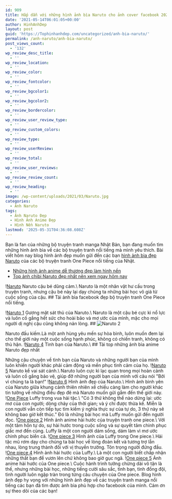 ```yaml
---
id: 909
title: Hấp dẫn với những hình ảnh bìa Naruto cho ảnh cover facebook 2021
date: '2021-05-14T06:01:05+00:00'
author: HinhAnhDep
layout: post
guid: 'https://Tophinhanhdep.com/uncategorized/anh-bia-naruto/'
permalink: /anh-naruto/anh-bia-naruto/
post_views_count:
  - '132'
wp_review_desc_title:
  - ''
wp_review_location:
  - ''
wp_review_color:
  - ''
wp_review_fontcolor:
  - ''
wp_review_bgcolor1:
  - ''
wp_review_bgcolor2:
  - ''
wp_review_bordercolor:
  - ''
wp_review_user_review_type:
  - ''
wp_review_custom_colors:
  - ''
wp_review_type:
  - ''
wp_review_userReview:
  - ''
wp_review_total:
  - ''
wp_review_user_reviews:
  - ''
wp_review_review_count:
  - ''
wp_review_heading:
  - ''
image: /wp-content/uploads/2021/03/Naruto.jpg
categories:
  - Ảnh Naruto
tags:
  - Ảnh Naruto Đẹp
  - Hình Ảnh Anime Đẹp
  - Hình Nền Naruto
lastmod: '2025-05-31T04:36:08.608Z'
---
```

Bạn là fan của những bộ truyện tranh manga Nhật Bản, bạn đang muốn tìm những hình ảnh bìa về các bộ truyện tranh nổi tiếng mà mình yêu thích. Bài viết hôm nay blog hình ảnh đẹp muốn gửi đến các bạn [hình ảnh bìa đẹp Naruto](https://tophinhanhdep.com/anh-naruto/hinh-naruto-one-pieccelam-anh-bia-facebook/) của các bộ truyện tranh One Piece nổi tiếng của Nhật.

- [Những hình ảnh anime dễ thương đẹp làm hình nền](https://tophinhanhdep.com/anh-anime/hinh-anime-dep-lam-nen-desktop/)
- [Top ảnh chibi Naruto đẹp nhất nên xem ngay hôm nay](https://tophinhanhdep.com/anh-naruto/anh-naruto-dep-nhat/)

\![Naruto](https://tophinhanhdep.com/wp-content/uploads/2021/03/Naruto.jpg) Naruto cậu bé dũng cảm.\ Naruto là một nhân vật hư cấu trong truyện tranh, nhưng cậu bé này lại dạy chúng ta những bài học vô giá từ cuộc sống của cậu. ## Tải ảnh bìa facebook đẹp bộ truyện tranh One Piece nổi tiếng.

\![Naruto 1](https://tophinhanhdep.com/wp-content/uploads/2021/03/Naruto-1.jpg) Gương mặt sát thủ của Naruto.\ Naruto là một cậu bé cực kì nổ lực và luôn cố gắng hết sức cho hoài bão và mơ ước của mình, mặc cho mọi người dị nghị cậu cũng không nản lòng. ## ![Naruto 2](https://tophinhanhdep.com/wp-content/uploads/2021/03/Naruto-2.jpg)

Naruto đấu kiếm.Là một anh hùng yêu mến sự hòa bình, luôn muốn đem lại cho thế giới này một cuộc sống hạnh phúc, không có chiến tranh, không có thù hận. \![Naruto 4](https://tophinhanhdep.com/wp-content/uploads/2021/03/Naruto-4.jpg) Tình bạn của Naruto.\ ## Tải top những ảnh bìa anime Naruto đẹp nhất

Những câu chuyện về tình bạn của Naruto và những người bạn của mình luôn khiến người khác phải cảm động và mến phục tình cảm của họ. \![Naruto 5](https://tophinhanhdep.com/wp-content/uploads/2021/03/Naruto-5.jpg) Naruto kề vai sát cánh.\ Naruto luôn cực kì lạc quan trong mọi hoàn cảnh và luôn cố gắng bảo vệ, giúp đỡ những người bạn của mình với câu nói "Bởi vì chúng ta là bạn!" \![Naruto 6](https://tophinhanhdep.com/wp-content/uploads/2021/03/Naruto-6.jpg) Hình ảnh đẹp của Naruto.\ Hình ảnh bình yên của Naruto giữa khung cảnh thiên nhiên xế chiều càng làm cho người khác tin tưởng về những điều đẹp đẽ mà Naruto muốn gửi gắm đến thế giới này. \![One Piece](https://tophinhanhdep.com/wp-content/uploads/2021/03/One-Piece.jpg) Luffy trong vua hải tặc.\ "Có 3 thứ không thể nào dừng lại: ước mơ của con người; dòng chảy của thời gian; và ý chí được thừa kế. Miễn là con người vẫn còn tiếp tục tìm kiếm ý nghĩa thực sự của tự do, 3 thứ này sẽ không bao giờ kết thúc." Đó là những bài học mà Luffy muốn gửi đến người đọc. \![One piece 2](https://tophinhanhdep.com/wp-content/uploads/2021/03/One-piece-2.jpg) Hình ảnh anime hài hước của truyện tranh one piece.\ Với một tâm hồn tự do, sự hài hước trong cuộc sống và sự quyết tâm chinh phục giấc mơ đến cùng. Luffy là một con người dám sống, dám làm vì mơ ước chinh phục biển cả. \![One piece 3](https://tophinhanhdep.com/wp-content/uploads/2021/03/One-piece-3.jpg) Hình ảnh của Luffy trong One piece.\ Hải tặc mũ rơm dạy cho chúng ta bài học về lòng đoàn kết và tương trợ lẫn nhau, lòng trung thành đối với vị thuyền trưởng. Tôn trọng người đứng đầu. \![One piece 4](https://tophinhanhdep.com/wp-content/uploads/2021/03/One-piece-4.jpg) Hình ảnh hài hước của Luffy.\ Là một con người biết chấp nhận những thất bạn để vươn lên chứ không bao giờ gục ngã. \![One piece 5](https://tophinhanhdep.com/wp-content/uploads/2021/03/One-piece-5.jpg) Ảnh anime hài hước của One piece.\ Cuộc hành trình tưởng chừng dài vô tận là thế, nhưng những bài học, những tiếng cười sâu sắc, tình bạn, tình đồng đội, tình người luôn ngập tràn trong từng câu chuyện của One piece. Blog hình ảnh đẹp hy vọng với những hình ảnh đẹp về các truyện tranh manga nổi tiếng các bạn đã tìm được ảnh bìa phù hợp cho facebook của mình. Cảm ơn sự theo dõi của các bạn!

